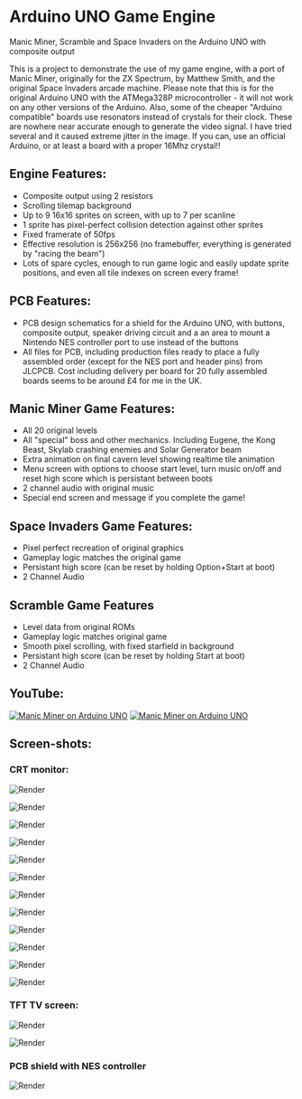 # Arduino UNO Game Engine
Manic Miner, Scramble and Space Invaders on the Arduino UNO with composite output

This is a project to demonstrate the use of my game engine, with a port of Manic Miner, originally for the ZX Spectrum, by Matthew Smith, and the original Space Invaders arcade machine. Please note that this is for the original Arduino UNO with the ATMega328P microcontroller - it will not work on any other versions of the Arduino. Also, some of the cheaper "Arduino compatible" boards use resonators instead of crystals for their clock. These are nowhere near accurate enough to generate the video signal. I have tried several and it caused extreme jitter in the image. If you can, use an official Arduino, or at least a board with a proper 16Mhz crystal!!


## Engine Features:

+ Composite output using 2 resistors
+ Scrolling tilemap background
+ Up to 9 16x16 sprites on screen, with up to 7 per scanline
+ 1 sprite has pixel-perfect collision detection against other sprites
+ Fixed framerate of 50fps
+ Effective resolution is 256x256 (no framebuffer, everything is generated by "racing the beam")
+ Lots of spare cycles, enough to run game logic and easily update sprite positions, and even all tile indexes on screen every frame!


## PCB Features:
  
+ PCB design schematics for a shield for the Arduino UNO, with buttons, composite output, speaker driving circuit and a an area to mount a Nintendo NES controller port to use instead of the buttons
+ All files for PCB, including production files ready to place a fully assembled order (except for the NES port and header pins) from JLCPCB. Cost including delivery per board for 20 fully assembled boards seems to be around £4 for me in the UK.


## Manic Miner Game Features:

+ All 20 original levels
+ All "special" boss and other mechanics. Including Eugene, the Kong Beast, Skylab crashing enemies and Solar Generator beam
+ Extra animation on final cavern level showing realtime tile animation
+ Menu screen with options to choose start level, turn music on/off and reset high score which is persistant between boots
+ 2 channel audio with original music
+ Special end screen and message if you complete the game!


## Space Invaders Game Features:

+ Pixel perfect recreation of original graphics
+ Gameplay logic matches the original game
+ Persistant high score (can be reset by holding Option+Start at boot)
+ 2 Channel Audio


## Scramble Game Features

+ Level data from original ROMs
+ Gameplay logic matches original game
+ Smooth pixel scrolling, with fixed starfield in background
+ Persistant high score (can be reset by holding Start at boot)
+ 2 Channel Audio


## YouTube:
 
[![Manic Miner on Arduino UNO](https://img.youtube.com/vi/dm_dUSeIqC4/0.jpg)](https://www.youtube.com/watch?v=dm_dUSeIqC4)
[![Manic Miner on Arduino UNO](https://img.youtube.com/vi/EYmaM6yEfL8/0.jpg)](https://www.youtube.com/watch?v=EYmaM6yEfL8)


## Screen-shots:

### CRT monitor:

![Render](./images/1.jpg?raw=true)

![Render](./images/2.jpg?raw=true)

![Render](./images/3.jpg?raw=true)

![Render](./images/4.jpg?raw=true)

![Render](./images/5.jpg?raw=true)

![Render](./images/8.png?raw=true)

![Render](./images/9.jpg?raw=true)

![Render](./images/10.jpg?raw=true)

![Render](./images/11.jpg?raw=true)

![Render](./images/12.jpg?raw=true)

![Render](./images/13.jpg?raw=true)

![Render](./images/14.jpg?raw=true)


### TFT TV screen:

![Render](./images/6.png?raw=true)

![Render](./images/7.png?raw=true)


### PCB shield with NES controller

![Render](./images/console-setup.jpg?raw=true)



